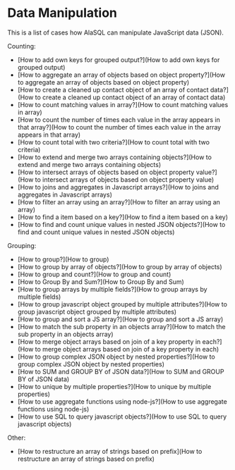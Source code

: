 # Data Manipulation

This is a list of cases how AlaSQL can manipulate JavaScript data (JSON).

Counting:
* [How to add own keys for grouped output?](How to add own keys for grouped output)
* [How to aggregate an array of objects based on object property?](How to aggregate an array of objects based on object property)
* [How to create a cleaned up contact object of an array of contact data?](How to create a cleaned up contact object of an array of contact data)
* [How to count matching values in array?](How to count matching values in array)
* [How to count the number of times each value in the array appears in that array?](How to count the number of times each value in the array appears in that array)
* [How to count total with two criteria?](How to count total with two criteria)
* [How to extend and merge two arrays containing objects?](How to extend and merge two arrays containing objects)
* [How to intersect arrays of objects based on object property value?](How to intersect arrays of objects based on object property value)
* [How to joins and aggregates in Javascript arrays?](How to joins and aggregates in Javascript arrays)
* [How to filter an array using an array?](How to filter an array using an array)
* [How to find a item based on a key?](How to find a item based on a key)
* [How to find and count unique values in nested JSON objects?](How to find and count unique values in nested JSON objects)

Grouping:
* [How to group?](How to group)
* [How to group by array of objects?](How to group by array of objects)
* [How to group and count?](How to group and count)
* [How to Group By and Sum?](How to Group By and Sum)
* [How to group arrays by multiple fields?](How to group arrays by multiple fields)
* [How to group javascript object grouped by multiple attributes?](How to group javascript object grouped by multiple attributes)
* [How to group and sort a JS array?](How to group and sort a JS array)
* [How to match the sub property in an objects array?](How to match the sub property in an objects array)
* [How to merge object arrays based on join of a key property in each?](How to merge object arrays based on join of a key property in each)
* [How to group complex JSON object by nested properties?](How to group complex JSON object by nested properties)
* [How to SUM and GROUP BY of JSON data?](How to SUM and GROUP BY of JSON data)
* [How to unique by multiple properties?](How to unique by multiple properties)
* [How to use aggregate functions using node-js?](How to use aggregate functions using node-js)
* [How to use SQL to query javascript objects?](How to use SQL to query javascript objects)

Other:
* [How to restructure an array of strings based on prefix](How to restructure an array of strings based on prefix)
